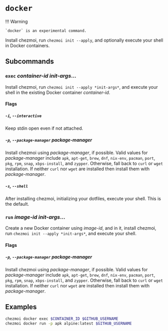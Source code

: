 # `docker`

!!! Warning

    `docker` is an experimental command.

Install chezmoi, run `chezmoi init --apply`, and optionally execute your shell
in Docker containers.

## Subcommands

### `exec` *container-id* *init-args*...

Install chezmoi, run `chezmoi init --apply *init-args*`, and execute your shell
in the existing Docker container *container-id*.

#### Flags

##### `-i`, `--interactive`

Keep stdin open even if not attached.

##### `-p`, `--package-manager` *package-manager*

Install chezmoi using *package-manager*, if possible. Valid values for
*package-manager* include `apk`, `apt-get`, `brew`, `dnf`, `nix-env`, `pacman`,
`port`, `pkg`, `rpm`, `snap`, `xbps-install`, and `zypper`. Otherwise, fall back
to `curl` or `wget` installation. If neither `curl` nor `wget` are installed
then install them with *package-manager*.

##### `-s`, `--shell`

After installing chezmoi, initializing your dotfiles, execute your shell. This
is the default.

### `run` *image-id* *init-args*...

Create a new Docker container using *image-id*, and in it, install chezmoi, run
`chezmoi init --apply *init-args*`, and execute your shell.

#### Flags

##### `-p`, `--package-manager` *package-manager*

Install chezmoi using *package-manager*, if possible. Valid values for
*package-manager* include `apk`, `apt-get`, `brew`, `dnf`, `nix-env`, `pacman`,
`port`, `pkg`, `rpm`, `snap`, `xbps-install`, and `zypper`. Otherwise, fall back
to `curl` or `wget` installation. If neither `curl` nor `wget` are installed
then install them with *package-manager*.

## Examples

```sh
chezmoi docker exec $CONTAINER_ID $GITHUB_USERNAME
chezmoi docker run -p apk alpine:latest $GITHUB_USERNAME
```

